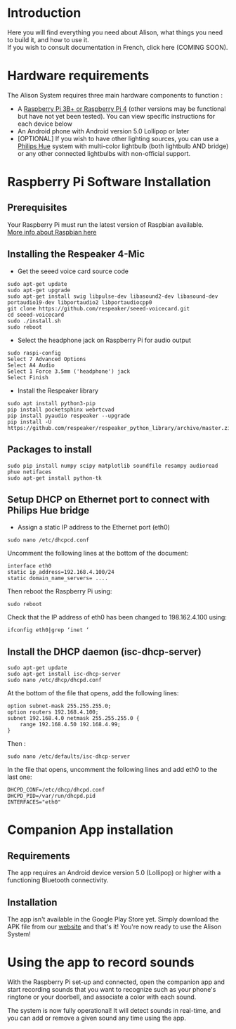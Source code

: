 # Introduction

Here you will find everything you need about Alison, what things you need to build it, and how to use it.  
If you wish to consult documentation in French, click here (COMING SOON).

# Hardware requirements

The Alison System requires three main hardware components to function : 

- A [Raspberry Pi 3B+ or Raspberry Pi 4](https://www.raspberrypi.org/products) (other versions may be functional but have not yet been tested). You can view specific instructions for each device below
- An Android phone with Android version 5.0 Lollipop or later
- \[OPTIONAL\] If you wish to have other lighting sources, you can use a [Philips Hue](https://www2.meethue.com/fr-fr) system with multi-color lightbulb (both lightbulb AND bridge) or any other connected lightbulbs with non-official support. 
  
# Raspberry Pi Software Installation 

## Prerequisites


Your Raspberry Pi must run the latest version of Raspbian available.  
[More info about Raspbian here](https://raspbian.org/ "Raspbian- Main page")

## Installing the Respeaker 4-Mic
- Get the seeed voice card source code
```
sudo apt-get update
sudo apt-get upgrade
sudo apt-get install swig libpulse-dev libasound2-dev libasound-dev portaudio19-dev libportaudio2 libportaudiocpp0
git clone https://github.com/respeaker/seeed-voicecard.git
cd seeed-voicecard
sudo ./install.sh
sudo reboot
```
- Select the headphone jack on Raspberry Pi for audio output
```
sudo raspi-config
Select 7 Advanced Options
Select A4 Audio
Select 1 Force 3.5mm ('headphone') jack
Select Finish
```
- Install the Respeaker library
```
sudo apt install python3-pip
pip install pocketsphinx webrtcvad
pip install pyaudio respeaker --upgrade
pip install -U https://github.com/respeaker/respeaker_python_library/archive/master.zip
```
## Packages to install
```
sudo pip install numpy scipy matplotlib soundfile resampy audioread phue netifaces
sudo apt-get install python-tk
```
## Setup DHCP on Ethernet port to connect with Philips Hue bridge
- Assign a static IP address to the Ethernet port (eth0)
```
sudo nano /etc/dhcpcd.conf
```
Uncomment the following lines at the bottom of the document:
```
interface eth0
static ip_address=192.168.4.100/24
static domain_name_servers= ....
```
Then reboot the Raspberry Pi using:
```
sudo reboot
```
Check that the IP address of eth0 has been changed to 198.162.4.100 using:
```
ifconfig eth0|grep ‘inet ‘
```
## Install the DHCP daemon (isc-dhcp-server)
```
sudo apt-get update
sudo apt-get install isc-dhcp-server
sudo nano /etc/dhcp/dhcpd.conf
```
At the bottom of the file that opens, add the following lines:
```
option subnet-mask 255.255.255.0;
option routers 192.168.4.100;
subnet 192.168.4.0 netmask 255.255.255.0 {
	range 192.168.4.50 192.168.4.99;
}
```
Then : 
```
sudo nano /etc/defaults/isc-dhcp-server
```
In the file that opens, uncomment the following lines and add eth0 to the last one:
```
DHCPD_CONF=/etc/dhcp/dhcpd.conf
DHCPD_PID=/var/run/dhcpd.pid
INTERFACES="eth0"
```

# Companion App installation

## Requirements

The app requires an Android device version 5.0 (Lollipop) or higher with a functioning Bluetooth connectivity.

## Installation

The app isn't available in the Google Play Store yet. Simply download the APK file from our [website](https://alisonproject.ml) and that's it! You're now ready to use the Alison System!

# Using the app to record sounds 

With the Raspberry Pi set-up and connected, open the companion app and start recording sounds that you want to recognize such as your phone's ringtone or your doorbell, and associate a color with each sound.   
  
The system is now fully operational! It will detect sounds in real-time, and you can add or remove a given sound any time using the app.  
  
 
